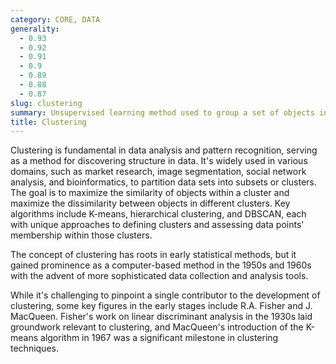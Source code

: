 ```yaml
---
category: CORE, DATA
generality:
  - 0.93
  - 0.92
  - 0.91
  - 0.9
  - 0.89
  - 0.88
  - 0.87
slug: clustering
summary: Unsupervised learning method used to group a set of objects in such a way that objects in the same group (called a cluster) are more similar to each other than to those in other groups.
title: Clustering
---
```


Clustering is fundamental in data analysis and pattern recognition, serving as a method for discovering structure in data. It's widely used in various domains, such as market research, image segmentation, social network analysis, and bioinformatics, to partition data sets into subsets or clusters. The goal is to maximize the similarity of objects within a cluster and maximize the dissimilarity between objects in different clusters. Key algorithms include K-means, hierarchical clustering, and DBSCAN, each with unique approaches to defining clusters and assessing data points' membership within those clusters.

The concept of clustering has roots in early statistical methods, but it gained prominence as a computer-based method in the 1950s and 1960s with the advent of more sophisticated data collection and analysis tools.

While it's challenging to pinpoint a single contributor to the development of clustering, some key figures in the early stages include R.A. Fisher and J. MacQueen. Fisher's work on linear discriminant analysis in the 1930s laid groundwork relevant to clustering, and MacQueen's introduction of the K-means algorithm in 1967 was a significant milestone in clustering techniques.
